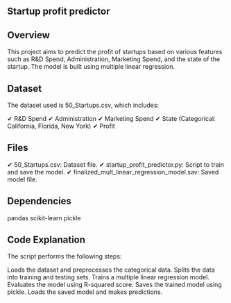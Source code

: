 
## Startup profit predictor

## Overview
This project aims to predict the profit of startups based on various features such as R&D Spend, Administration, Marketing Spend, and the state of the startup. The model is built using multiple linear regression.


## Dataset
The dataset used is 50_Startups.csv, which includes:

✔ R&D Spend
✔ Administration
✔ Marketing Spend
✔ State (Categorical: California, Florida, New York)
✔ Profit


## Files
✔ 50_Startups.csv: Dataset file.
✔ startup_profit_predictor.py: Script to train and save the model.
✔ finalized_mult_linear_regression_model.sav: Saved model file.

## Dependencies
pandas
scikit-learn
pickle

## Code Explanation
The script performs the following steps:

Loads the dataset and preprocesses the categorical data.
Splits the data into training and testing sets.
Trains a multiple linear regression model.
Evaluates the model using R-squared score.
Saves the trained model using pickle.
Loads the saved model and makes predictions.
